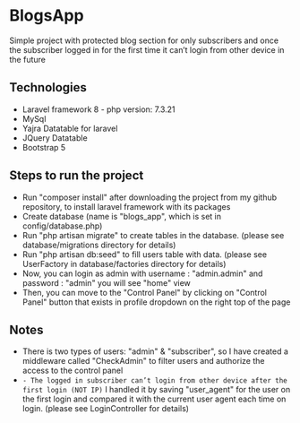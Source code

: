 # BlogsApp

Simple project with protected blog section for only subscribers and once the subscriber
logged in for the first time it can’t login from other device in the future


## Technologies
- Laravel framework 8 - php version: 7.3.21
- MySql
- Yajra Datatable for laravel
- JQuery Datatable
- Bootstrap 5

## Steps to run the project
- Run "composer install" after downloading the project from my github repository, to install laravel framework with its packages
- Create database (name is "blogs_app", which is set in config/database.php)
- Run "php artisan migrate" to create tables in the database. (please see database/migrations directory for details)
- Run "php artisan db:seed" to fill users table with data. (please see UserFactory in database/factories directory for details)
- Now, you can login as admin with username : "admin.admin" and password : "admin"
  you will see "home" view 
- Then, you can move to the "Control Panel" by clicking on "Control Panel" button that exists in profile dropdown on the right top of the page


## Notes
- There is two types of users: "admin" & "subscriber", so I have created a middleware called "CheckAdmin" to filter users and authorize the access to the control panel
- `- The logged in subscriber can’t login from other device after the first login (NOT IP)` I handled it by saving "user_agent" for the user on the first login
and compared it with the current user agent each time on login. (please see LoginController for details)
